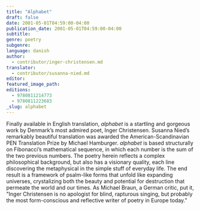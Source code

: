 ```yaml
---
title: "Alphabet"
draft: false
date: 2001-05-01T04:59:00-04:00
publication_date: 2001-05-01T04:59:00-04:00
subtitle:
genre: poetry
subgenre:
language: danish
author:
  - contributor/inger-christensen.md
translator:
  - contributor/susanna-nied.md
editor:
featured_image_path:
editions:
  - 9780811214773
  - 9780811223683
_slug: alphabet
---
```


Finally available in English translation, _alphabet_ is a startling and gorgeous work by Denmark’s most admired poet, Inger Christensen. Susanna Nied’s remarkably beautiful translation was awarded the American-Scandinavian PEN Translation Prize by Michael Hamburger. _alphabet_ is based structurally on Fibonacci’s mathematical sequence, in which each number is the sum of the two previous numbers. The poetry herein reflects a complex philosophical background, but also has a visionary quality, each line discovering the metaphysical in the simple stuff of everyday life. The end result is a framework of psalm-like forms that unfold like expanding universes, crystalizing both the beauty and potential for destruction that permeate the world and our times. As Michael Braun, a German critic, put it, "Inger Christensen is no apologist for blind, rapturous singing, but probably the most form-conscious and reflective writer of poetry in Europe today.”

